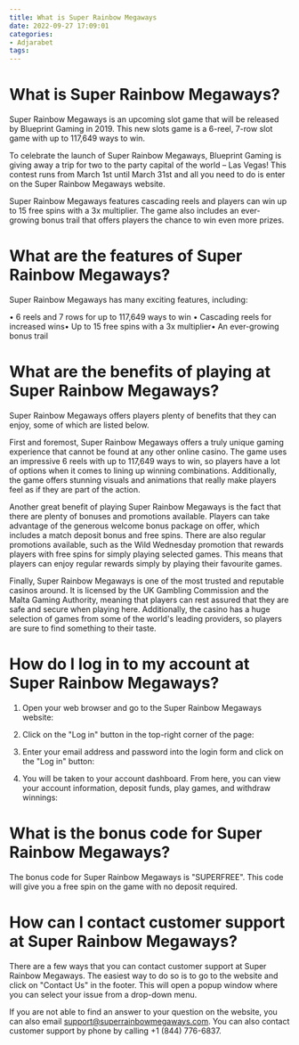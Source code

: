 ```yaml
---
title: What is Super Rainbow Megaways
date: 2022-09-27 17:09:01
categories:
- Adjarabet
tags:
---
```



#  What is Super Rainbow Megaways?

Super Rainbow Megaways is an upcoming slot game that will be released by Blueprint Gaming in 2019. This new slots game is a 6-reel, 7-row slot game with up to 117,649 ways to win.

To celebrate the launch of Super Rainbow Megaways, Blueprint Gaming is giving away a trip for two to the party capital of the world – Las Vegas! This contest runs from March 1st until March 31st and all you need to do is enter on the Super Rainbow Megaways website.

Super Rainbow Megaways features cascading reels and players can win up to 15 free spins with a 3x multiplier. The game also includes an ever-growing bonus trail that offers players the chance to win even more prizes.

# What are the features of Super Rainbow Megaways?

Super Rainbow Megaways has many exciting features, including:

• 6 reels and 7 rows for up to 117,649 ways to win
• Cascading reels for increased wins• Up to 15 free spins with a 3x multiplier• An ever-growing bonus trail

#  What are the benefits of playing at Super Rainbow Megaways?

Super Rainbow Megaways offers players plenty of benefits that they can enjoy, some of which are listed below.

First and foremost, Super Rainbow Megaways offers a truly unique gaming experience that cannot be found at any other online casino. The game uses an impressive 6 reels with up to 117,649 ways to win, so players have a lot of options when it comes to lining up winning combinations. Additionally, the game offers stunning visuals and animations that really make players feel as if they are part of the action.

Another great benefit of playing Super Rainbow Megaways is the fact that there are plenty of bonuses and promotions available. Players can take advantage of the generous welcome bonus package on offer, which includes a match deposit bonus and free spins. There are also regular promotions available, such as the Wild Wednesday promotion that rewards players with free spins for simply playing selected games. This means that players can enjoy regular rewards simply by playing their favourite games.

Finally, Super Rainbow Megaways is one of the most trusted and reputable casinos around. It is licensed by the UK Gambling Commission and the Malta Gaming Authority, meaning that players can rest assured that they are safe and secure when playing here. Additionally, the casino has a huge selection of games from some of the world's leading providers, so players are sure to find something to their taste.

#  How do I log in to my account at Super Rainbow Megaways?

1) Open your web browser and go to the Super Rainbow Megaways website:

2) Click on the "Log in" button in the top-right corner of the page:

3) Enter your email address and password into the login form and click on the "Log in" button:

4) You will be taken to your account dashboard. From here, you can view your account information, deposit funds, play games, and withdraw winnings:

#  What is the bonus code for Super Rainbow Megaways?

The bonus code for Super Rainbow Megaways is "SUPERFREE". This code will give you a free spin on the game with no deposit required.

#  How can I contact customer support at Super Rainbow Megaways?

There are a few ways that you can contact customer support at Super Rainbow Megaways. The easiest way to do so is to go to the website and click on "Contact Us" in the footer. This will open a popup window where you can select your issue from a drop-down menu.

If you are not able to find an answer to your question on the website, you can also email support@superrainbowmegaways.com. You can also contact customer support by phone by calling +1 (844) 776-6837.
